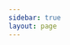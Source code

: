 ```yaml
---
sidebar: true
layout: page
---
```



<script setup>
import RapiDoc from '../../components/RapiDoc.vue';
import { withBase } from 'vitepress'
</script>

<RapiDoc :specs="withBase('/rd-agent-openapi.json')" />
